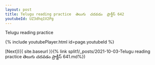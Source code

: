 ```yaml
---
layout: post
title: Telugu reading practice  తెలుగు  చదవడం  ప్రాక్టీస్ 642
youtubeId: UZ3dhq1V2Pg
---
```

 
 
Telugu reading practice
 
 
 
 
 


{% include youtubePlayer.html id=page.youtubeId %}
 
[Next]({{ site.baseurl }}{% link  split1/_posts/2021-10-03-Telugu reading practice  తెలుగు  చదవడం  ప్రాక్టీస్ 641.md%})
 
